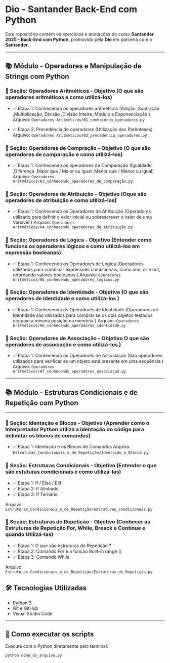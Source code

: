 # Dio - Santander Back-End com Python

Este repositório contém os exercícios e anotações do curso **Santander 2025 - Back-End com Python**, promovido pela **Dio** em parceria com o **Santander**.

---

## 📚 Módulo - Operadores e Manipulação de Strings com Python 

### 📌 Seção: Operadores Aritméticos - Objetivo (O que são operadores aritméticos e como utilizá-los)

- ✅ Etapa 1: Conhecendo os operadores aritméticos  (Adição ,Subtração ,Multiplicação, Divisão ,Divisão Inteira ,Módulo e Exponenciação )
  Arquivo: `Operadores Aritméticos/01_conhecendo_operadores.py`

- ✅ Etapa 2: Precedência de operadores  (Utilização dos Parênteses)
  Arquivo: `Operadores Aritméticos/02_precedencia_operadores.py`
  
### 📌 Seção: Operadores de Compração - Objetivo (O que são operadores de comparação e como utilizá-los)

- ✅ Etapa 1: Conhecendo os operadores de Comparação (Igualdade ,Diferença ,Maior que / Maior ou Igual ,Menor que / Menor ou igual)
 Arquivo: `Operadores Aritméticos/03_conhecendo_operadores_de_comparação.py`

 ### 📌 Seção: Operadores de Atribuição - Objetivo (Oque são operadores de atribuição e como utilizá-los)

 - ✅ Etapa 1: Conhecendo os Operadores de Atribuição (Operadores utilizado para definir o valor inicial ou sobrescrever o valor de uma Váriavel.)
 Arquivo: `Operadores Aritméticos/04_conhecendo_operadores_de_atribuição.py`

 ### 📌 Seção: Operadores de Lógica - Objetivo (Entender como funciona os operadores lógicos e como utilizá-los em expressão booleanas)

 - ✅ Etapa 1: Conhecendo os Operadores de Lógica (Operadores utilizados para combinar expressões condicionais, como and, or e not, retornando valores booleanos.)
 Arquivo: `Operadores Aritméticos/05_conhecendo_operadores_logicos.py`

 ### 📌 Seção: Operadores de Identidade - Objetivo (O que são operadores de Identidade e como utilizá-los )

 - ✅ Etapa 1: Conhecendo os Operadores de Identidade (Operadores de Identidade são utilizados para comprar se os dois objetos testados ocupam a mesma posição na memória.)
 Arquivo: `Operadores Aritméticos/06_conhecendo_operadores_identidade.py`

  ### 📌 Seção: Operadores de Associação - Objetivo O que são operadores de associação e como utilizá-los )

 - ✅ Etapa 1: Conhecendo os Operadores de Associação (São operadores utilizados para verificar se um objeto está presente em uma sequência.)
 Arquivo: `Operadores Aritméticos/07_conhecendo_operadores_associaçaõ.py`

---
## 📚 Módulo - Estruturas Condicionais e de Repetição com Python 
---
### 📌 Seção: Identação e Blocos - Objetivo (Aprender como o Interpretador Python utiliza a identação do código para delimitar os blocos de comandos) 

 - ✅ Etapa 1: Identação e os Blocos de Comandos
 Arquivo: `Estruturas_Condicionais_e_de_Repetição/Identação_e_Blocos.py`

 ### 📌 Seção: Estruturas Condicionais - Objetivo (Entender o que são estuturas condicionais e como utilizá-las) 

 - ✅ Etapa 1: If / Else / Elif
 - ✅ Etapa 2: If Alinhado
 - ✅ Etapa 3: If Ternário

 Arquivo: `Estruturas_Condicionais_e_de_Repetição/estruturas_condicionais.py`

 ### 📌 Seção: Estruturas de Repetição - Objetivo (Conhecer as Estruturas de Repetição For, While, Breack e Continue e quando Utilizá-las)

 - ✅ Etapa 1: O que são estruturas de Repetição ?
 - ✅ Etapa 2: Comando For e a função Built-in range ()
 - ✅ Etapa 3: Comando While

 Arquivo: `Estruturas_Condicionais_e_de_Repetição/Estruturas_de_Repetição.py`

## 🛠️ Tecnologias Utilizadas

- Python 3
- Git e GitHub
- Visual Studio Code

---

## 🚀 Como executar os scripts

Execute com o Python diretamente pelo terminal:

```bash
python nome_do_arquivo.py

